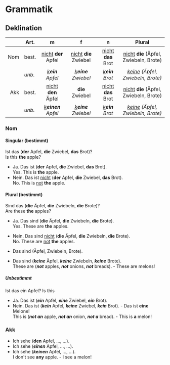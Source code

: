 # Grammatik

## Deklination




|           |    Art.       |              m                     |                        f             |                        n                   |                  Plural                           |
|----------:|---------------|:----------------------------------:|:------------------------------------:|:------------------------------------------:|:-------------------------------------------------:|
| Nom       |     best.     | <u>nicht</u> **der**  Apfel        |    <u>nicht</u> **die** Zwiebel      |         <u>nicht</u> **das** Brot          |   <u>nicht</u> **die** (Äpfel, Zwiebeln, Brote)   |
|           |     *unb.*    | <u><i>k</i></u>***ein*** *Apfel*   | <u><i>k</i></u>***eine*** *Zwiebel*  |    <u><i>k</i></u>***ein*** *Brot*         | <u><i>keine</i></u> *(Äpfel, Zwiebeln, Brote)*    |
| Akk       |     best.     |   <u>nicht</u> **den**       Äpfel |             **die**      Zwiebel     |      <u>nicht</u> **das**       Brot       |    <u>nicht</u> **die** (Äpfel, Zwiebeln, Brote)  |
|           |     *unb.*    | <u><i>k</i></u>***einen*** *Apfel* |  <u><i>k</i></u>***eine*** *Zwiebel* |    <u><i>k</i></u>***ein***  *Brot*        |   <u><i>keine</i></u> *(Äpfel, Zwiebeln, Brote)*  |

### Nom

#### Singular (bestimmt)

Ist das (**der** Apfel, **die** Zwiebel, **das** Brot)?<br>
Is this **the** apple?

- Ja. Das ist (**der** Apfel, **die** Zwiebel, **das** Brot).<br>
    Yes. This is **the** apple.
- Nein. Das ist <u>nicht</u> (**der** Apfel, **die** Zwiebel, **das** Brot).<br>
    No. This is <u>not</u> **the** apple.

#### Plural (bestimmt)

Sind das (**die** Äpfel, **die** Zwiebeln, **die** Brote)?<br>
Are these **the** apples?

- Ja. Das sind (**die** Äpfel, **die** Zwiebeln, **die** Brote).<br>
    Yes. These are **the** apples.
- Nein. Das sind <u>nicht</u> (**die** Äpfel, **die** Zwiebeln, **die** Brote).<br>
    No. These are <u>not</u> **the** apples.

- Das sind (Äpfel, Zwiebeln, Brote).
- Das sind (***keine*** Äpfel, ***keine*** Zwiebeln, ***keine*** Brote).<br>
    These are (***not*** apples, ***not*** onions, ***not*** breads). - These are melons!


##### Unbestimmt

Ist das ein Apfel?
Is this 
- Ja. Das ist (***ein*** Apfel, ***eine*** Zwiebel, ***ein*** Brot).
- Nein. Das ist (***kein*** Apfel, ***keine*** Zwiebel, ***kein*** Brot). - Das ist **eine** Melone!<br>
    This is (***not an*** apple, ***not an*** onion, ***not a*** bread). - This is **a** melon!



### Akk

- Ich sehe (**den** Apfel, ..., ...).
- Ich sehe (***einen*** Apfel, ..., ...).
- Ich sehe (***keinen*** Apfel, ..., ...).<br>
    I don't see **any** apple. - I see a melon!

